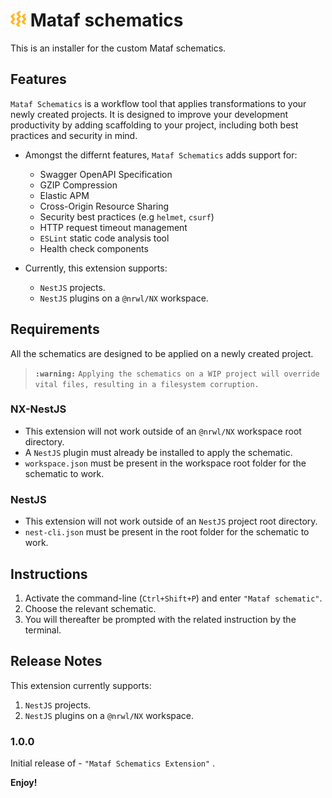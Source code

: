 # <img src='assets/images/fibi-logo.png' alt='Mataf logo' width=25/> Mataf schematics

This is an installer for the custom Mataf schematics.

## Features
`Mataf Schematics` is a workflow tool that applies transformations to your newly created projects. It is designed to improve your development productivity by adding scaffolding to your project, including both best practices and security in mind.
- Amongst the differnt features, `Mataf Schematics` adds support for:
   - Swagger OpenAPI Specification
   - GZIP Compression
   - Elastic APM
   - Cross-Origin Resource Sharing
   - Security best practices (e.g `helmet`, `csurf`)
   - HTTP request timeout management
   - `ESLint` static code analysis tool
   - Health check components

- Currently, this extension supports:
    - `NestJS` projects.
    - `NestJS` plugins on a `@nrwl/NX` workspace.

## Requirements
All the schematics are designed to be applied on a newly created project. 
> **`:warning:`** `Applying the schematics on a WIP project will override vital files, resulting in a filesystem corruption.`

### NX-NestJS
-   This extension will not work outside of an `@nrwl/NX` workspace root directory.
-   A `NestJS` plugin must already be installed to apply the schematic.
-   `workspace.json` must be present in the workspace root folder for the schematic to work. 
### NestJS
-   This extension will not work outside of an `NestJS` project root directory.
-   `nest-cli.json` must be present in the root folder for the schematic to work. 

## Instructions

1. Activate the command-line (`Ctrl+Shift+P`) and enter `"Mataf schematic"`.
2. Choose the relevant schematic.
3. You will thereafter be prompted with the related instruction by the terminal.

## Release Notes

This extension currently supports:
1. `NestJS` projects.
2. `NestJS` plugins on a `@nrwl/NX` workspace.

### 1.0.0

Initial release of - `"Mataf Schematics Extension"` .

**Enjoy!**
